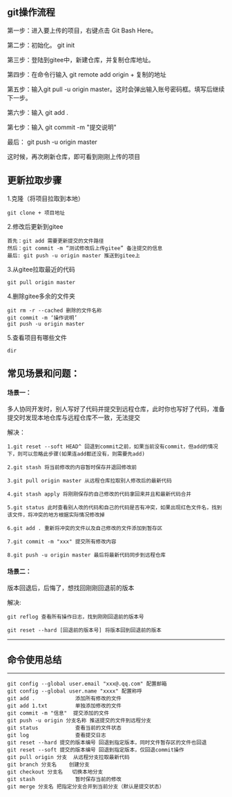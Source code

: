 
git操作流程
--------------------------------



第一步：进入要上传的项目，右键点击 Git Bash Here。


第二步：初始化。 git init


第三步：登陆到gitee中，新建仓库，并复制仓库地址。


第四步：在命令行输入 git remote add origin + 复制的地址


第五步：输入git pull -u origin master。这时会弹出输入账号密码框。填写后继续下一步。


第六步：输入 git add .


第七步：输入 git commit -m "提交说明"


最后： git push -u origin master


这时候，再次刷新仓库，即可看到刚刚上传的项目



## 更新拉取步骤
1.克隆（将项目拉取到本地）
```
git clone + 项目地址
```

2.修改后更新到gitee
```
首先：git add 需要更新提交的文件路径
然后：git commit -m “测试修改后上传gitee” 备注提交的信息
最后: git push -u origin master 推送到gitee上
```

3.从gitee拉取最近的代码
```
git pull origin master
```

4.删除gitee多余的文件夹
```
git rm -r --cached 删除的文件名称
git commit -m ‘操作说明’
git push -u origin master
```

5.查看项目有哪些文件
```
dir
```

## 常见场景和问题：
#### 场景一：
多人协同开发时，别人写好了代码并提交到远程仓库，此时你也写好了代码，准备提交时发现本地仓库与远程仓库不一致，无法提交

解决：
```
1.git reset --soft HEAD^ 回退到commit之前，如果当前没有commit，但add的情况下，则可以忽略此步骤(如果连add都还没有，则需要先add)

2.git stash 将当前修改的内容暂时保存并退回修改前

3.git pull origin master 从远程仓库拉取别人修改后的最新代码

4.git stash apply 将刚刚保存的自己修改的代码拿回来并且和最新代码合并

5.git status 此时查看别人改的代码和自己的代码是否有冲突，如果出现红色文件名，找到该文件，将冲突的地方根据实际情况修改掉

6.git add . 重新将冲突的文件以及自己修改的文件添加到暂存区

7.git commit -m "xxx" 提交所有修改内容

8.git push -u origin master 最后将最新代码同步到远程仓库

```

#### 场景二：
版本回退后，后悔了，想找回刚刚回退前的版本

解决:
```
git reflog 查看所有操作日志，找到刚刚回退前的版本号

git reset --hard [回退前的版本号] 将版本回到回退前的版本
```

--------------------------------
## 命令使用总结

--------------------------------
```
git config --global user.email "xxx@.qq.com" 配置邮箱
git config --global user.name "xxxx" 配置称呼
git add . 			  添加所有修改的文件
git add 1.txt   	  单独添加修改的文件
git commit -m "信息"  提交添加的文件
git push -u origin 分支名称 推送提交的文件到远程分支
git status 			  查看当前的文件状态
git log 			  查看提交日志
git reset --hard 提交的版本编号 回退到指定版本，同时文件暂存区的文件也回退
git reset --soft 提交的版本编号 回退到指定版本，仅回退commit操作
git pull origin 分支  从远程分支拉取最新代码
git branch 分支名 	  创建分支
git checkout 分支名   切换本地分支
git stash 			  暂时保存当前的修改
git merge 分支名 把指定分支合并到当前分支（默认是提交状态）
```